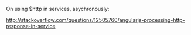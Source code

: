 On using $http in services, asychronously:

http://stackoverflow.com/questions/12505760/angularjs-processing-http-response-in-service
